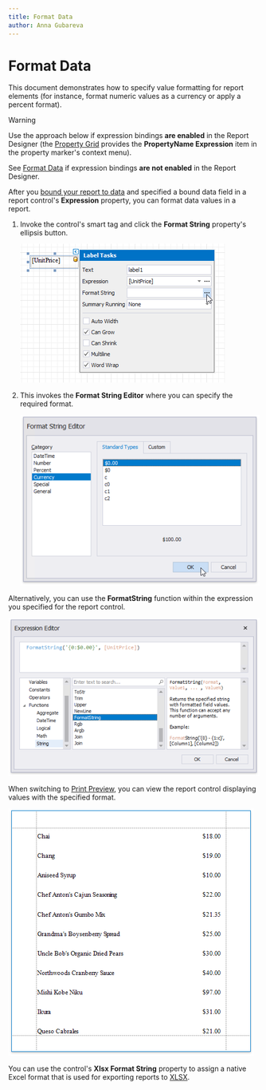 ```yaml
---
title: Format Data
author: Anna Gubareva
---
```

# Format Data

This document demonstrates how to specify value formatting for report elements (for instance, format numeric values as a currency or apply a percent format).

> [!Warning]
> Use the approach below if expression bindings **are enabled** in the Report Designer (the [Property Grid](../../report-designer-tools/ui-panels/property-grid.md) provides the **PropertyName Expression** item in the property marker's context menu).
>
> See [Format Data](../shape-data-data-bindings/format-data.md) if expression bindings **are not enabled** in the Report Designer.

After you [bound your report to data](../../bind-to-data.md) and specified a bound data field in a report control's **Expression** property, you can format data values in a report.

1. Invoke the control's smart tag and click the **Format String** property's ellipsis button.
	
	![](../../../../../images/eurd-win-label-format-string-property.png)

2. This invokes the **Format String Editor** where you can specify the required format.
	
	![](../../../../../images/eurd-win-format-string-editor-currency.png)

Alternatively, you can use the **FormatString** function within the expression you specified for the report control.

![](../../../../../images/eurd-win-expression-editor-formatstring-function.png)

When switching to [Print Preview](../../preview-print-and-export-reports.md), you can view the report control displaying values with the specified format.

![](../../../../../images/eurd-win-format-data-result.png)


You can use the control's **Xlsx Format String** property to assign a native Excel format that is used for exporting reports to [XLSX](../../../../print-preview/print-preview-for-winforms/exporting/xlsx-specific-export-options.md).